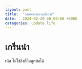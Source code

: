 ```yaml
---
layout: post
title:  "ลาออกจากงานประจำ"
date:   2024-02-29 00:00:00 +0000
categories: update life
---
```


# เกริ่นนำ
เห้อ ไม่ใช่ลิงก็ถือลูกท้อได้
